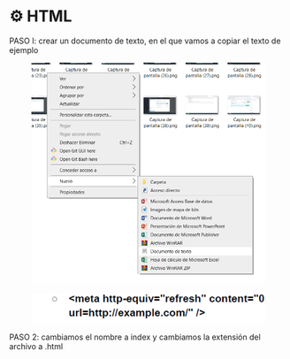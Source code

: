 # ⚙ HTML

PASO I: crear un documento de texto, en el que vamos a copiar el texto de ejemplo

<figure><img src="../.gitbook/assets/Captura de pantalla (55).png" alt=""><figcaption></figcaption></figure>

<figure><img src="../.gitbook/assets/Captura de pantalla (56) (1).png" alt=""><figcaption></figcaption></figure>

PASO 2: cambiamos el nombre a index y cambiamos la extensión del archivo a .html
